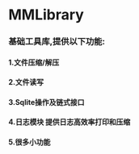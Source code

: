# MMLibrary

### 基础工具库,提供以下功能:
#### 1.文件压缩/解压
#### 2.文件读写
#### 3.Sqlite操作及链式接口
#### 4.日志模块 提供日志高效率打印和压缩
#### 5.很多小功能
